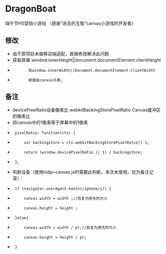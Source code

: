 # DragonBoat
端午节H5营销小游戏 （感谢“进击的玉兔”canvas小游戏的开发者）

## 修改
 * 由于原项目未做移动端适配，故做修改解决此问题
 * 获取屏幕 window.innerHeight||document.documentElement.clientHeight 
 * 			  及window.innerWidth||document.documentElement.clientWidth
 * 			  赋值给canvas元素;

## 备注
 * devicePixelRatio设备像素比 webkitBackingStorePixelRatio Canvas缓冲区的像素比
 * 将canvas中的1像素等于屏幕中的1像素
 * 		pixelRatio: function(ctx) {
 * 	    	var backingstore = ctx.webkitBackingStorePixelRatio|| 1;
 * 	   		return (window.devicePixelRatio || 1) / backingstore;
 * 		},

 * 判断设备（使用hidpi-canvas.js时需要此判断，本次未使用，仅为备注记录）：
 * 		if (navigator.userAgent.match(/iphone/i)) {
 * 			canvas.width = width ;//恢复为原先的大小
 * 			canvas.height = height ;
 * 		}else{
 * 			canvas.width = width / pr;//恢复为原先的大小
 * 			canvas.height = height / pr;
 * 		}
